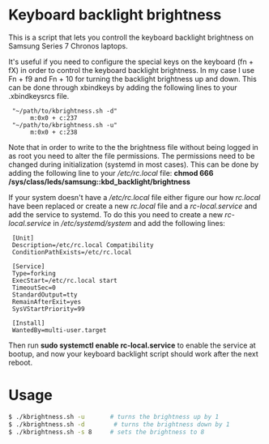 Keyboard backlight brightness
=============================

This is a script that lets you controll the keyboard backlight brightness on 
Samsung Series 7 Chronos laptops. 

It's useful if you need to configure the special keys on the keyboard (fn + fX) in order
to control the keyboard backlight brightness.
In my case I use Fn + f9 and Fn + 10 for turning the backlight brightness up and down.
This can be done through xbindkeys by adding the following lines to your .xbindkeysrcs file.

```
 "~/path/to/kbrightness.sh -d"    
      m:0x0 + c:237
 "~/path/to/kbrightness.sh -u"
      m:0x0 + c:238
```

Note that in order to write to the the brightness file without being logged in as root you 
need to alter the file permissions. The permissions need to be changed during 
initialization (systemd in most cases). This can be done by adding the following line 
to your */etc/rc.local* file: **chmod 666 /sys/class/leds/samsung\:\:kbd_backlight/brightness**

If your system doesn't have a */etc/rc.local* file either figure our how *rc.local* have been 
replaced or create a new *rc.local* file and a *rc-local.service* and add the service to systemd.
To do this you need to create a new *rc-local.service* in */etc/systemd/system* and add the 
following lines:

```
 [Unit]
 Description=/etc/rc.local Compatibility
 ConditionPathExists=/etc/rc.local
 
 [Service]
 Type=forking
 ExecStart=/etc/rc.local start
 TimeoutSec=0
 StandardOutput=tty
 RemainAfterExit=yes
 SysVStartPriority=99
 
 [Install]
 WantedBy=multi-user.target
```
Then run **sudo systemctl enable rc-local.service** to enable the service at bootup, and now 
your keyboard backlight script should work after the next reboot.


Usage
=====

``` sh
$ ./kbrightness.sh -u       # turns the brightness up by 1 
$ ./kbrightness.sh -d        # turns the brightness down by 1 
$ ./kbrightness.sh -s 8     # sets the brightness to 8
```

